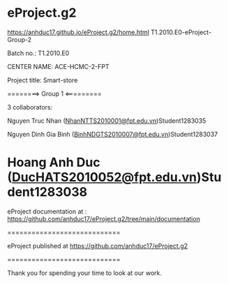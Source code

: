 # eProject.g2
https://anhduc17.github.io/eProject.g2/home.html
T1.2010.E0-eProject-Group-2

Batch no.: T1.2010.E0

CENTER NAME: ACE-HCMC-2-FPT

Project title: Smart-store

========> Group 1 <=========

3 collaborators:

 Nguyen Truc Nhan (NhanNTTS2010001@fpt.edu.vn)Student1283035

 Nguyen Dinh Gia Binh (BinhNDGTS2010007@fpt.edu.vn)Student1283037 
 
 Hoang Anh Duc (DucHATS2010052@fpt.edu.vn)Student1283038
============================

eProject documentation at : https://github.com/anhduc17/eProject.g2/tree/main/documentation

============================

eProject published at https://github.com/anhduc17/eProject.g2

============================

Thank you for spending your time to look at our work.
